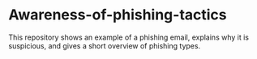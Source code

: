 # Awareness-of-phishing-tactics
This repository shows an example of a phishing email, explains why it is suspicious, and gives a short overview of phishing types.
